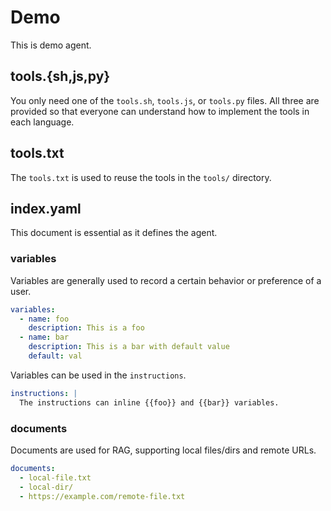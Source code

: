 # Demo

This is demo agent.

## tools.{sh,js,py}

You only need one of the `tools.sh`, `tools.js`, or `tools.py` files. All three are provided so that everyone can understand how to implement the tools in each language.

## tools.txt

The `tools.txt` is used to reuse the tools in the `tools/` directory.

## index.yaml

This document is essential as it defines the agent.

### variables

Variables are generally used to record a certain behavior or preference of a user.

```yaml
variables:
  - name: foo
    description: This is a foo
  - name: bar
    description: This is a bar with default value
    default: val
```

Variables can be used in the `instructions`.

```yaml
instructions: |
  The instructions can inline {{foo}} and {{bar}} variables.
```

### documents

Documents are used for RAG, supporting local files/dirs and remote URLs.

```yaml
documents:
  - local-file.txt
  - local-dir/
  - https://example.com/remote-file.txt
```
